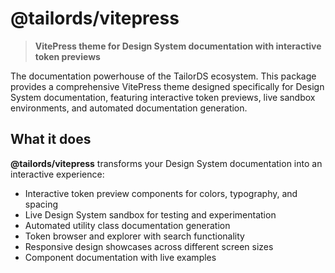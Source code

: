 # @tailords/vitepress

> **VitePress theme for Design System documentation with interactive token previews**

The documentation powerhouse of the TailorDS ecosystem. This package provides a comprehensive VitePress theme designed specifically for Design System documentation, featuring interactive token previews, live sandbox environments, and automated documentation generation.

## What it does

**@tailords/vitepress** transforms your Design System documentation into an interactive experience:

- Interactive token preview components for colors, typography, and spacing
- Live Design System sandbox for testing and experimentation
- Automated utility class documentation generation
- Token browser and explorer with search functionality
- Responsive design showcases across different screen sizes
- Component documentation with live examples
